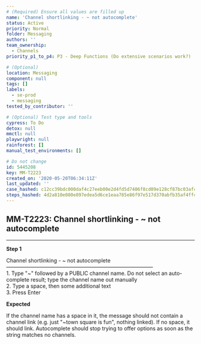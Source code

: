 ```yaml
---
# (Required) Ensure all values are filled up
name: 'Channel shortlinking - ~ not autocomplete'
status: Active
priority: Normal
folder: Messaging
authors: ''
team_ownership:
  - Channels
priority_p1_to_p4: P3 - Deep Functions (Do extensive scenarios work?)

# (Optional)
location: Messaging
component: null
tags: []
labels:
  - se-prod
  - messaging
tested_by_contributor: ''

# (Optional) Test type and tools
cypress: To Do
detox: null
mmctl: null
playwright: null
rainforest: []
manual_test_environments: []

# Do not change
id: 5445208
key: MM-T2223
created_on: '2020-05-20T06:34:11Z'
last_updated: ''
case_hashed: c12cc39bdc000daf4c27eeb00e2d4fd5d7406f8cd09e128cf87bc03afc0521e44d9d1a8249fd3b822f822f32e4f62feb
steps_hashed: 4d2a810e080e897edea5d6ce1eaa785e86f97e517d370abfb35af4ffc8f13fc955d2624923f8a265d93f785eca26e318
---
```


<!-- (Auto-generated) Based on frontmatter's "key" and "name" -->

## MM-T2223: Channel shortlinking - ~ not autocomplete

---

**Step 1**

Channel shortlinking - \~ not autocomplete\
————————————————————————————\
1\. Type "\~" followed by a PUBLIC channel name. Do not select an auto-complete result; type the channel name out manually\
2\. Type a space, then some additional text\
3\. Press Enter

**Expected**

If the channel name has a space in it, the message should not contain a channel link (e.g. just "\~town square is fun", nothing linked). If no space, it should link. Autocomplete should stop trying to offer options as soon as the string matches no channels.
